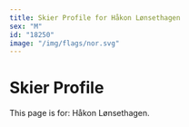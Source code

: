 ```yaml
---
title: Skier Profile for Håkon Lønsethagen
sex: "M"
id: "18250"
image: "/img/flags/nor.svg" 
---
```


# Skier Profile

This page is for: Håkon Lønsethagen.
    